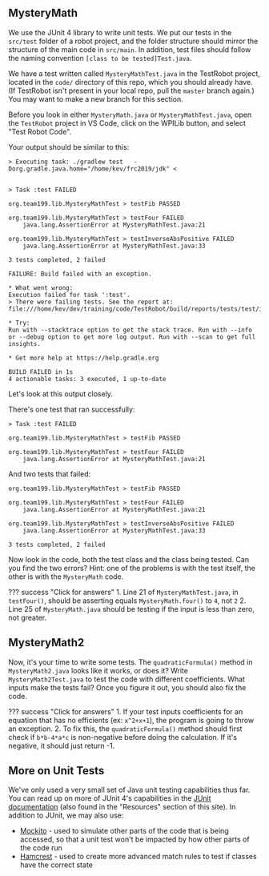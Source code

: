 ## MysteryMath

We use the JUnit 4 library to write unit tests. We put our tests in the `src/test` folder of a robot project, and the folder structure should mirror the structure of the main code in `src/main`. In addition, test files should follow the naming convention `[class to be tested]Test.java`.

We have a test written called `MysteryMathTest.java` in the TestRobot project, located in the `code/` directory of this repo, which you should already have. (If TestRobot isn't present in your local repo, pull the `master` branch again.) You may want to make a new branch for this section.

Before you look in either `MysteryMath.java` or `MysteryMathTest.java`, open the `TestRobot` project in VS Code, click on the WPILib button, and select "Test Robot Code". 

Your output should be similar to this:
```
> Executing task: ./gradlew test   -Dorg.gradle.java.home="/home/kev/frc2019/jdk" <


> Task :test FAILED

org.team199.lib.MysteryMathTest > testFib PASSED

org.team199.lib.MysteryMathTest > testFour FAILED
    java.lang.AssertionError at MysteryMathTest.java:21

org.team199.lib.MysteryMathTest > testInverseAbsPositive FAILED
    java.lang.AssertionError at MysteryMathTest.java:33

3 tests completed, 2 failed

FAILURE: Build failed with an exception.

* What went wrong:
Execution failed for task ':test'.
> There were failing tests. See the report at: file:///home/kev/dev/training/code/TestRobot/build/reports/tests/test/index.html

* Try:
Run with --stacktrace option to get the stack trace. Run with --info or --debug option to get more log output. Run with --scan to get full insights.

* Get more help at https://help.gradle.org

BUILD FAILED in 1s
4 actionable tasks: 3 executed, 1 up-to-date
```

Let's look at this output closely.

There's one test that ran successfully:
```hl_lines="3"
> Task :test FAILED

org.team199.lib.MysteryMathTest > testFib PASSED

org.team199.lib.MysteryMathTest > testFour FAILED
    java.lang.AssertionError at MysteryMathTest.java:21
```

And two tests that failed:
```hl_lines="3 6"
org.team199.lib.MysteryMathTest > testFib PASSED

org.team199.lib.MysteryMathTest > testFour FAILED
    java.lang.AssertionError at MysteryMathTest.java:21

org.team199.lib.MysteryMathTest > testInverseAbsPositive FAILED
    java.lang.AssertionError at MysteryMathTest.java:33

3 tests completed, 2 failed
```

Now look in the code, both the test class and the class being tested. Can you find the two errors? Hint: one of the problems is with the test itself, the other is with the `MysteryMath` code.

??? success "Click for answers"
    1. Line 21 of `MysteryMathTest.java`, in `testFour()`, should be asserting equals `MysteryMath.four()` to `4`, not `2`
    2. Line 25 of `MysteryMath.java` should be testing if the input is less than zero, not greater.

## MysteryMath2

Now, it's your time to write some tests. The `quadraticFormula()` method in `MysteryMath2.java` looks like it works, or does it? Write `MysteryMath2Test.java` to test the code with different coefficients. What inputs make the tests fail? Once you figure it out, you should also fix the code.

??? success "Click for answers"
    1. If your test inputs coefficients for an equation that has no efficients (ex: `x^2+x+1`), the program is going to throw an exception.
    2. To fix this, the `quadraticFormula()` method should first check if `b*b-4*a*c` is non-negative before doing the calculation. If it's negative, it should just return -1.

## More on Unit Tests
We've only used a very small set of Java unit testing capabilities thus far. You can read up on more of JUnit 4's capabilities in the [JUnit documentation](https://junit.org/junit4/javadoc/latest/index.html) (also found in the "Resources" section of this site). In addition to JUnit, we may also use:

- [Mockito](https://site.mockito.org/) - used to simulate other parts of the code that is being accessed, so that a unit test won't be impacted by how other parts of the code run
- [Hamcrest](http://hamcrest.org/JavaHamcrest/tutorial) - used to create more advanced match rules to test if classes have the correct state